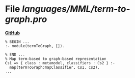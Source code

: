 # File _languages/MML/term-to-graph.pro_
**[GitHub](https://github.com/softlang/yas/blob/master/languages/MML/term-to-graph.pro)**
```
% BEGIN ...
:- module(termToGraph, []).

% END ...
% Map term-based to graph-based representation
Cs1 => { class : metamodel, classifiers : Cs2 } :-
  map(termToGraph:mapClassifier, Cs1, Cs2).
...
```
